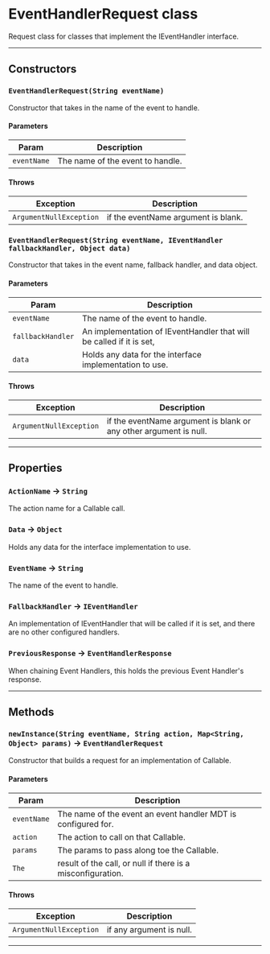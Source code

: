 # EventHandlerRequest class

Request class for classes that implement the IEventHandler interface.

---
## Constructors
### `EventHandlerRequest(String eventName)`

Constructor that takes in the name of the event to handle.
#### Parameters
|Param|Description|
|-----|-----------|
|`eventName` |  The name of the event to handle. |

#### Throws
|Exception|Description|
|---------|-----------|
|`ArgumentNullException` |  if the eventName argument is blank. |

### `EventHandlerRequest(String eventName, IEventHandler fallbackHandler, Object data)`

Constructor that takes in the event name, fallback handler, and data object.
#### Parameters
|Param|Description|
|-----|-----------|
|`eventName` |  The name of the event to handle. |
|`fallbackHandler` |  An implementation of IEventHandler that will be called if it is set, |
|`data` |  Holds any data for the interface implementation to use. |

#### Throws
|Exception|Description|
|---------|-----------|
|`ArgumentNullException` |  if the eventName argument is blank or any other argument is null. |

---
## Properties

### `ActionName` → `String`

The action name for a Callable call.

### `Data` → `Object`

Holds any data for the interface implementation to use.

### `EventName` → `String`

The name of the event to handle.

### `FallbackHandler` → `IEventHandler`

An implementation of IEventHandler that will be called if it is set, and there are no other configured handlers.

### `PreviousResponse` → `EventHandlerResponse`

When chaining Event Handlers, this holds the previous Event Handler's response.

---
## Methods
### `newInstance(String eventName, String action, Map<String, Object> params)` → `EventHandlerRequest`

Constructor that builds a request for an implementation of Callable.

#### Parameters
|Param|Description|
|-----|-----------|
|`eventName` |  The name of the event an event handler MDT is configured for. |
|`action` |  The action to call on that Callable. |
|`params` |  The params to pass along toe the Callable. |
|`The` |  result of the call, or null if there is a misconfiguration. |

#### Throws
|Exception|Description|
|---------|-----------|
|`ArgumentNullException` |  if any argument is null. |

---
